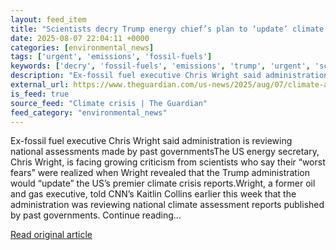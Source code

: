 ```yaml
---
layout: feed_item
title: "Scientists decry Trump energy chief’s plan to ‘update’ climate reports: ‘Exactly what Stalin did’"
date: 2025-08-07 22:04:11 +0000
categories: [environmental_news]
tags: ['urgent', 'emissions', 'fossil-fuels']
keywords: ['decry', 'fossil-fuels', 'emissions', 'trump', 'urgent', 'scientists']
description: "Ex-fossil fuel executive Chris Wright said administration is reviewing national assessments made by past governmentsThe US energy secretary, Chris Wright, is..."
external_url: https://www.theguardian.com/us-news/2025/aug/07/climate-assessments-chris-wright-trump
is_feed: true
source_feed: "Climate crisis | The Guardian"
feed_category: "environmental_news"
---
```


Ex-fossil fuel executive Chris Wright said administration is reviewing national assessments made by past governmentsThe US energy secretary, Chris Wright, is facing growing criticism from scientists who say their “worst fears” were realized when Wright revealed that the Trump administration would “update” the US’s premier climate crisis reports.Wright, a former oil and gas executive, told CNN’s Kaitlin Collins earlier this week that the administration was reviewing national climate assessment reports published by past governments. Continue reading...

[Read original article](https://www.theguardian.com/us-news/2025/aug/07/climate-assessments-chris-wright-trump)
